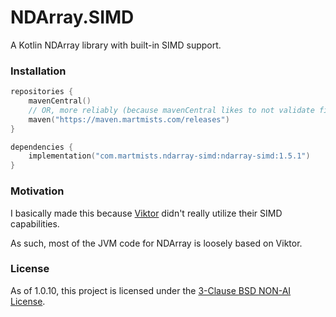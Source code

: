 # NDArray.SIMD

A Kotlin NDArray library with built-in SIMD support.

### Installation

```kotlin
repositories {
    mavenCentral()
    // OR, more reliably (because mavenCentral likes to not validate files sometimes):
    maven("https://maven.martmists.com/releases")
}

dependencies {
    implementation("com.martmists.ndarray-simd:ndarray-simd:1.5.1")
}
```

### Motivation

I basically made this because [Viktor](https://github.com/JetBrains-Research/viktor) didn't really utilize their SIMD capabilities.

As such, most of the JVM code for NDArray is loosely based on Viktor.

### License

As of 1.0.10, this project is licensed under the [3-Clause BSD NON-AI License](https://github.com/non-ai-licenses/non-ai-licenses/blob/main/NON-AI-BSD3).
